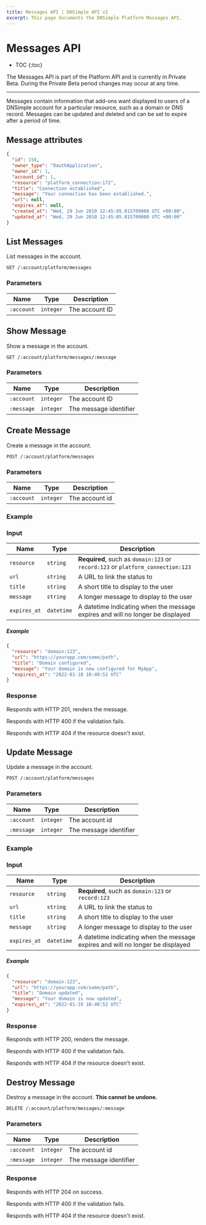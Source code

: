 ```yaml
---
title: Messages API | DNSimple API v2
excerpt: This page documents the DNSimple Platform Messages API.
---
```


# Messages API

* TOC
{:toc}

<note>
  The Messages API is part of the Platform API and is currently in Private Beta. During the Private Beta period changes may occur at any time.
</note>

---

Messages contain information that add-ons want displayed to users of a DNSimple account for a particular resource, such as a domain or DNS record. Messages can be updated and deleted and can be set to expire after a period of time.

## Message attributes

~~~json
{
  "id": 158,
  "owner_type": "OauthApplication",
  "owner_id": 1,
  "account_id": 1,
  "resource": "platform_connection:172",
  "title": "Connection established",
  "message": "Your connection has been established.",
  "url": null,
  "expires_at": null,
  "created_at": "Wed, 29 Jun 2010 12:45:05.015709000 UTC +00:00",
  "updated_at": "Wed, 29 Jun 2010 12:45:05.015709000 UTC +00:00"
}
~~~

## List Messages

List messages in the account.

~~~
GET /:account/platform/messages
~~~

### Parameters

Name | Type | Description
-----|------|------------
`:account` | `integer` | The account ID

## Show Message

Show a message in the account.

~~~
GET /:account/platform/messages/:message
~~~

### Parameters

Name | Type | Description
-----|------|------------
`:account` | `integer` | The account ID
`:message` | `integer` | The message identifier

## Create Message

Create a message in the account.

~~~
POST /:account/platform/messages
~~~

### Parameters

Name | Type | Description
-----|------|------------
`:account` | `integer` | The account id

### Example

### Input

Name | Type | Description
-----|------|------------
`resource` | `string` | **Required**, such as `domain:123` or `record:123` or `platform_connection:123`
`url` | `string` | A URL to link the status to
`title` | `string` | A short title to display to the user
`message` | `string` | A longer message to display to the user
`expires_at` | `datetime` | A datetime indicating when the message expires and will no longer be displayed

##### Example

~~~json
{
  "resource": "domain:123",
  "url": "https://yourapp.com/some/path",
  "title": "Domain configured",
  "message": "Your domain is now configured for MyApp",
  "expires\_at": "2022-01-18 18:40:52 UTC" 
}
~~~

### Response

Responds with HTTP 201, renders the message.

Responds with HTTP 400 if the validation fails.

Responds with HTTP 404 if the resource doesn't exist.

## Update Message

Update a message in the account.

~~~
POST /:account/platform/messages
~~~

### Parameters

Name | Type | Description
-----|------|------------
`:account` | `integer` | The account id
`:message` | `integer` | The message identifier

### Example

### Input

Name | Type | Description
-----|------|------------
`resource` | `string` | **Required**, such as `domain:123` or `record:123`
`url` | `string` | A URL to link the status to
`title` | `string` | A short title to display to the user
`message` | `string` | A longer message to display to the user
`expires_at` | `datetime` | A datetime indicating when the message expires and will no longer be displayed

##### Example

~~~json
{
  "resource": "domain:123",
  "url": "https://yourapp.com/some/path",
  "title": "Domain updated",
  "message": "Your domain is now updated",
  "expires\_at": "2022-01-19 18:40:52 UTC" 
}
~~~

### Response

Responds with HTTP 200, renders the message.

Responds with HTTP 400 if the validation fails.

Responds with HTTP 404 if the resource doesn't exist.

## Destroy Message

Destroy a message in the account. **This cannot be undone.**

~~~
DELETE /:account/platform/messages/:message
~~~

### Parameters

Name | Type | Description
-----|------|------------
`:account` | `integer` | The account id
`:message` | `integer` | The message identifier

### Response

Responds with HTTP 204 on success.

Responds with HTTP 400 if the validation fails.

Responds with HTTP 404 if the resource doesn't exist.
